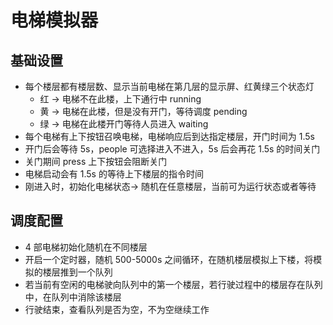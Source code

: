 # 电梯模拟器

## 基础设置
- 每个楼层都有楼层数、显示当前电梯在第几层的显示屏、红黄绿三个状态灯
  - 红 -> 电梯不在此楼，上下通行中 running
  - 黄 -> 电梯在此楼，但是没有开门，等待调度 pending
  - 绿 -> 电梯在此楼开门等待人员进入 waiting
- 每个电梯有上下按钮召唤电梯，电梯响应后到达指定楼层，开门时间为 1.5s
- 开门后会等待 5s，people 可选择进入不进入，5s 后会再花 1.5s 的时间关门
- 关门期间 press 上下按钮会阻断关门
- 电梯启动会有 1.5s 的等待上下楼层的指令时间
- 刚进入时，初始化电梯状态-> 随机在任意楼层，当前可为运行状态或者等待
 
## 调度配置
- 4 部电梯初始化随机在不同楼层
- 开启一个定时器，随机 500-5000s 之间循环，在随机楼层模拟上下楼，将模拟的楼层推到一个队列
- 若当前有空闲的电梯驶向队列中的第一个楼层，若行驶过程中的楼层存在队列中，在队列中消除该楼层
- 行驶结束，查看队列是否为空，不为空继续工作
